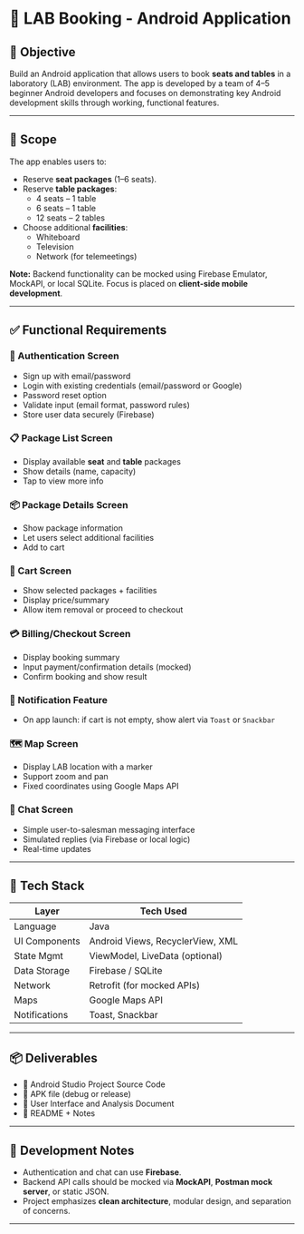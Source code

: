 # 🧪 LAB Booking - Android Application

## 📌 Objective

Build an Android application that allows users to book **seats and tables** in a laboratory (LAB) environment. The app is developed by a team of 4–5 beginner Android developers and focuses on demonstrating key Android development skills through working, functional features.

---

## 🧭 Scope

The app enables users to:

- Reserve **seat packages** (1–6 seats).
- Reserve **table packages**:
  - 4 seats – 1 table
  - 6 seats – 1 table
  - 12 seats – 2 tables
- Choose additional **facilities**:
  - Whiteboard
  - Television
  - Network (for telemeetings)

**Note:** Backend functionality can be mocked using Firebase Emulator, MockAPI, or local SQLite. Focus is placed on **client-side mobile development**.

---

## ✅ Functional Requirements

### 🔐 Authentication Screen
- Sign up with email/password
- Login with existing credentials (email/password or Google)
- Password reset option
- Validate input (email format, password rules)
- Store user data securely (Firebase)

### 📋 Package List Screen
- Display available **seat** and **table** packages
- Show details (name, capacity)
- Tap to view more info

### 📦 Package Details Screen
- Show package information
- Let users select additional facilities
- Add to cart

### 🛒 Cart Screen
- Show selected packages + facilities
- Display price/summary
- Allow item removal or proceed to checkout

### 💳 Billing/Checkout Screen
- Display booking summary
- Input payment/confirmation details (mocked)
- Confirm booking and show result

### 🔔 Notification Feature
- On app launch: if cart is not empty, show alert via `Toast` or `Snackbar`

### 🗺️ Map Screen
- Display LAB location with a marker
- Support zoom and pan
- Fixed coordinates using Google Maps API

### 💬 Chat Screen
- Simple user-to-salesman messaging interface
- Simulated replies (via Firebase or local logic)
- Real-time updates

---

## 🧱 Tech Stack

| Layer           | Tech Used                          |
|----------------|-------------------------------------|
| Language        | Java                               |
| UI Components   | Android Views, RecyclerView, XML   |
| State Mgmt      | ViewModel, LiveData (optional)     |
| Data Storage    | Firebase / SQLite                  |
| Network         | Retrofit (for mocked APIs)         |
| Maps            | Google Maps API                    |
| Notifications   | Toast, Snackbar                    |

---

## 📦 Deliverables

- 📁 Android Studio Project Source Code
- 📱 APK file (debug or release)
- 📄 User Interface and Analysis Document
- 📘 README + Notes

---

## 🧪 Development Notes

- Authentication and chat can use **Firebase**.
- Backend API calls should be mocked via **MockAPI**, **Postman mock server**, or static JSON.
- Project emphasizes **clean architecture**, modular design, and separation of concerns.

---

